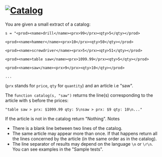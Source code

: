 # [![Catalog](https://www.codewars.com/kata/59d9d8cb27ee005972000045)](https://www.codewars.com/kata/59d9d8cb27ee005972000045)
You are given a small extract of a catalog:
```
s = "<prod><name>drill</name><prx>99</prx><qty>5</qty></prod>

<prod><name>hammer</name><prx>10</prx><qty>50</qty></prod>

<prod><name>screwdriver</name><prx>5</prx><qty>51</qty></prod>

<prod><name>table saw</name><prx>1099.99</prx><qty>5</qty></prod>

<prod><name>saw</name><prx>9</prx><qty>10</qty></prod>

...
```
(`prx` stands for `price`, `qty` for `quantity`) and an article i.e "saw".

The `function catalog(s, "saw")` returns the line(s) corresponding to the article with `$` before the prices:
```
"table saw > prx: $1099.99 qty: 5\nsaw > prx: $9 qty: 10\n..."
```
If the article is not in the catalog return "Nothing".
Notes

* There is a blank line between two lines of the catalog.
* The same article may appear more than once. If that happens return all the lines concerned by the article (in the same order as in the catalog).
* The line separator of results may depend on the language `\n` or `\r\n`. You can see examples in the "Sample tests".

